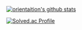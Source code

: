 [![orientaition's github stats](https://github-readme-stats.vercel.app/api/top-langs/?username=orientaition&show_icons=true&hide_border=true&title_color=004386&icon_color=004386&layout=compact)](https://github.com/orientaition)

[![Solved.ac Profile](http://mazassumnida.wtf/api/v2/generate_badge?boj=deleted)](https://solved.ac/orientaition/)
